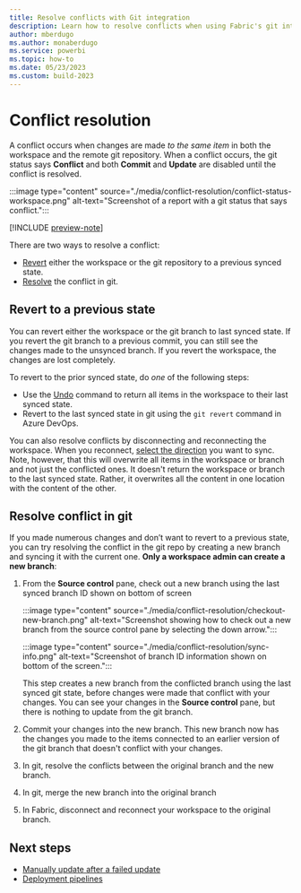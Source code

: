 ```yaml
---
title: Resolve conflicts with Git integration
description: Learn how to resolve conflicts when using Fabric's git integration tools.
author: mberdugo
ms.author: monaberdugo
ms.service: powerbi
ms.topic: how-to
ms.date: 05/23/2023
ms.custom: build-2023
---
```


# Conflict resolution

A conflict occurs when changes are made *to the same item* in both the workspace and the remote git repository. When a conflict occurs, the git status says **Conflict** and both **Commit** and **Update** are disabled until the conflict is resolved.

:::image type="content" source="./media/conflict-resolution/conflict-status-workspace.png" alt-text="Screenshot of a report with a git status that says conflict.":::

[!INCLUDE [preview-note](../../includes/preview-note.md)]

There are two ways to resolve a conflict:

- [Revert](#revert-to-a-previous-state) either the workspace or the git repository to a previous synced state.
- [Resolve](#resolve-conflict-in-git) the conflict in git.

## Revert to a previous state

You can revert either the workspace or the git branch to last synced state. If you revert the git branch to a previous commit, you can still see the changes made to the unsynced branch. If you revert the workspace, the changes are lost completely.

To revert to the prior synced state, do *one* of the following steps:

- Use the [Undo](./git-get-started.md#commit-changes-to-git) command to return all items in the workspace to their last synced state.
- Revert to the last synced state in git using the `git revert` command in Azure DevOps.

 You can also resolve conflicts by disconnecting and reconnecting the workspace. When you reconnect, [select the direction](./git-integration-process.md#connect-and-sync) you want to sync. Note, however, that this will overwrite all items in the workspace or branch and not just the conflicted ones. It doesn't return the workspace or branch to the last synced state. Rather, it overwrites all the content in one location with the content of the other.

## Resolve conflict in git

If you made numerous changes and don’t want to revert to a previous state, you can try resolving the conflict in the git repo by creating a new branch and syncing it with the current one. **Only a workspace admin can create a new branch**:

1. From the **Source control** pane, check out a new branch using the last synced branch ID shown on bottom of screen

   :::image type="content" source="./media/conflict-resolution/checkout-new-branch.png" alt-text="Screenshot showing how to check out a new branch from the source control pane by selecting the down arrow.":::

   :::image type="content" source="./media/conflict-resolution/sync-info.png" alt-text="Screenshot of branch ID information shown on bottom of the screen.":::

   This step creates a new branch from the conflicted branch using the last synced git state, before changes were made that conflict with your changes. You can see your changes in the **Source control** pane, but there is nothing to update from the git branch.

1. Commit your changes into the new branch. This new branch now has the changes you made to the items connected to an earlier version of the git branch that doesn't conflict with your changes.
1. In git, resolve the conflicts between the original branch and the new branch.
1. In git, merge the new branch into the original branch
1. In Fabric, disconnect and reconnect your workspace to the original branch.

## Next steps

- [Manually update after a failed update](./partial-update.md)
- [Deployment pipelines](../deployment-pipelines/intro-to-deployment-pipelines.md)
